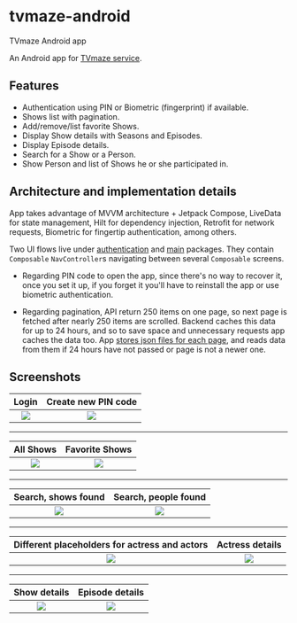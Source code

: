 # tvmaze-android
TVmaze Android app

An Android app for [TVmaze service](https://www.tvmaze.com/api).

## Features
- Authentication using PIN or Biometric (fingerprint) if available.
-  Shows list with pagination.
- Add/remove/list favorite Shows.
- Display Show details with Seasons and Episodes.
- Display Episode details.
- Search for a Show or a Person.
- Show Person and list of Shows he or she participated in.

## Architecture and implementation details
App takes advantage of MVVM architecture + Jetpack Compose, LiveData for state management, Hilt for dependency injection, Retrofit for network requests, Biometric for fingertip authentication, among others.

Two UI flows live under [authentication](https://github.com/tolmachevroman/tvmaze-android/tree/main/app/src/main/java/com/tv/maze/ui/authentication) and [main](https://github.com/tolmachevroman/tvmaze-android/tree/main/app/src/main/java/com/tv/maze/ui/main) packages.  They contain `Composable` `NavController`s navigating between several `Composable` screens.

- Regarding PIN code to open the app, since there's no way to recover it, once you set it up, if you forget it you'll have to reinstall the app or use biometric authentication.

- Regarding pagination, API return 250 items on one page, so next page is fetched after nearly 250 items are scrolled. Backend caches this data for up to 24 hours, and so to save space and unnecessary requests app caches the data too. App [stores json files for each page](https://github.com/tolmachevroman/tvmaze-android/blob/main/app/src/main/java/com/tv/maze/data/TVMazeRepository.kt#L28), and reads data from them if 24 hours have not passed or page is not a newer one.

## Screenshots

Login             |  Create new PIN code
:-------------------------:|:-------------------------:
![](https://user-images.githubusercontent.com/560815/165883743-6a3bcee2-55f0-41c9-92a5-454a00b863e0.png)  |  ![](https://user-images.githubusercontent.com/560815/165883745-6d3a8964-c31c-4d56-81fa-9d94d61b0d02.png)

---
All Shows             |  Favorite Shows
:-------------------------:|:-------------------------:
![](https://user-images.githubusercontent.com/560815/165883756-b281bfc4-26d0-4371-84ad-00e0039fb9c4.png)  |  ![](https://user-images.githubusercontent.com/560815/165883773-ab4d9e4e-f5a9-45d1-867b-28d995ff82fb.png)

---
Search, shows found             |  Search, people found
:-------------------------:|:-------------------------:
![](https://user-images.githubusercontent.com/560815/165883777-f11b3a36-72c7-4895-ace6-d25e8701c9e1.png)  |  ![](https://user-images.githubusercontent.com/560815/165883779-662a7241-2a9b-4bed-bf02-092d3f3d7ae9.png)

---
Different placeholders for actress and actors         |  Actress details
:-------------------------:|:-------------------------:
![](https://user-images.githubusercontent.com/560815/165883781-2e7dcb23-3ff1-4bfe-9827-187f3b36999e.png)  |  ![](https://user-images.githubusercontent.com/560815/165883775-d1c1fde5-2dca-47e8-8717-f9f3aa9de115.png)

---
Show details               |  Episode details
:-------------------------:|:-------------------------:
![](https://user-images.githubusercontent.com/560815/165883782-54412d56-41ce-4b7d-ba42-44e8462c2179.png)  |  ![](https://user-images.githubusercontent.com/560815/165883769-32be3dcd-6acb-41fa-a6e8-6590902c2e75.png)